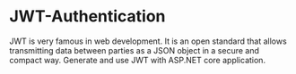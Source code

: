 # JWT-Authentication
JWT is very famous in web development. It is an open standard that allows transmitting data between parties as a JSON object in a secure and compact way.
Generate and use JWT with ASP.NET core application.
